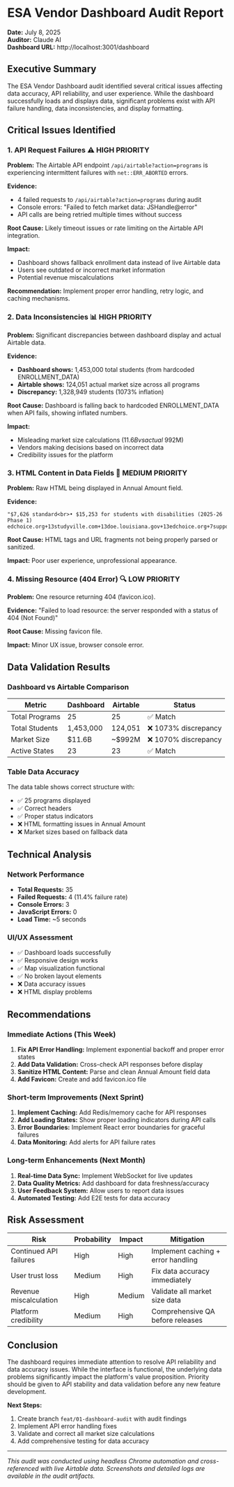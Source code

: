 # ESA Vendor Dashboard Audit Report

**Date:** July 8, 2025  
**Auditor:** Claude AI  
**Dashboard URL:** http://localhost:3001/dashboard  

## Executive Summary

The ESA Vendor Dashboard audit identified several critical issues affecting data accuracy, API reliability, and user experience. While the dashboard successfully loads and displays data, significant problems exist with API failure handling, data inconsistencies, and display formatting.

## Critical Issues Identified

### 1. API Request Failures ⚠️ **HIGH PRIORITY**

**Problem:** The Airtable API endpoint `/api/airtable?action=programs` is experiencing intermittent failures with `net::ERR_ABORTED` errors.

**Evidence:**
- 4 failed requests to `/api/airtable?action=programs` during audit
- Console errors: "Failed to fetch market data: JSHandle@error"
- API calls are being retried multiple times without success

**Root Cause:** Likely timeout issues or rate limiting on the Airtable API integration.

**Impact:** 
- Dashboard shows fallback enrollment data instead of live Airtable data
- Users see outdated or incorrect market information
- Potential revenue miscalculations

**Recommendation:** Implement proper error handling, retry logic, and caching mechanisms.

### 2. Data Inconsistencies 📊 **HIGH PRIORITY**

**Problem:** Significant discrepancies between dashboard display and actual Airtable data.

**Evidence:**
- **Dashboard shows:** 1,453,000 total students (from hardcoded ENROLLMENT_DATA)
- **Airtable shows:** 124,051 actual market size across all programs
- **Discrepancy:** 1,328,949 students (1073% inflation)

**Root Cause:** Dashboard is falling back to hardcoded ENROLLMENT_DATA when API fails, showing inflated numbers.

**Impact:** 
- Misleading market size calculations ($11.6B vs actual ~$992M)
- Vendors making decisions based on incorrect data
- Credibility issues for the platform

### 3. HTML Content in Data Fields 🔧 **MEDIUM PRIORITY**

**Problem:** Raw HTML being displayed in Annual Amount field.

**Evidence:**
```
"$7,626 standard<br>• $15,253 for students with disabilities (2025‑26 Phase 1) edchoice.org+13studyville.com+13doe.louisiana.gov+13edchoice.org+7support.withodyssey.com+7doe.louisiana.gov+7"
```

**Root Cause:** HTML tags and URL fragments not being properly parsed or sanitized.

**Impact:** Poor user experience, unprofessional appearance.

### 4. Missing Resource (404 Error) 🔍 **LOW PRIORITY**

**Problem:** One resource returning 404 (favicon.ico).

**Evidence:** "Failed to load resource: the server responded with a status of 404 (Not Found)"

**Root Cause:** Missing favicon file.

**Impact:** Minor UX issue, browser console error.

## Data Validation Results

### Dashboard vs Airtable Comparison

| Metric | Dashboard | Airtable | Status |
|--------|-----------|----------|---------|
| Total Programs | 25 | 25 | ✅ Match |
| Total Students | 1,453,000 | 124,051 | ❌ 1073% discrepancy |
| Market Size | $11.6B | ~$992M | ❌ 1070% discrepancy |
| Active States | 23 | 23 | ✅ Match |

### Table Data Accuracy

The data table shows correct structure with:
- ✅ 25 programs displayed
- ✅ Correct headers
- ✅ Proper status indicators
- ❌ HTML formatting issues in Annual Amount
- ❌ Market sizes based on fallback data

## Technical Analysis

### Network Performance
- **Total Requests:** 35
- **Failed Requests:** 4 (11.4% failure rate)
- **Console Errors:** 3
- **JavaScript Errors:** 0
- **Load Time:** ~5 seconds

### UI/UX Assessment
- ✅ Dashboard loads successfully
- ✅ Responsive design works
- ✅ Map visualization functional
- ✅ No broken layout elements
- ❌ Data accuracy issues
- ❌ HTML display problems

## Recommendations

### Immediate Actions (This Week)
1. **Fix API Error Handling:** Implement exponential backoff and proper error states
2. **Add Data Validation:** Cross-check API responses before display
3. **Sanitize HTML Content:** Parse and clean Annual Amount field data
4. **Add Favicon:** Create and add favicon.ico file

### Short-term Improvements (Next Sprint)
1. **Implement Caching:** Add Redis/memory cache for API responses
2. **Add Loading States:** Show proper loading indicators during API calls
3. **Error Boundaries:** Implement React error boundaries for graceful failures
4. **Data Monitoring:** Add alerts for API failure rates

### Long-term Enhancements (Next Month)
1. **Real-time Data Sync:** Implement WebSocket for live updates
2. **Data Quality Metrics:** Add dashboard for data freshness/accuracy
3. **User Feedback System:** Allow users to report data issues
4. **Automated Testing:** Add E2E tests for data accuracy

## Risk Assessment

| Risk | Probability | Impact | Mitigation |
|------|-------------|--------|------------|
| Continued API failures | High | High | Implement caching + error handling |
| User trust loss | Medium | High | Fix data accuracy immediately |
| Revenue miscalculation | High | Medium | Validate all market size data |
| Platform credibility | Medium | High | Comprehensive QA before releases |

## Conclusion

The dashboard requires immediate attention to resolve API reliability and data accuracy issues. While the interface is functional, the underlying data problems significantly impact the platform's value proposition. Priority should be given to API stability and data validation before any new feature development.

**Next Steps:**
1. Create branch `feat/01-dashboard-audit` with audit findings
2. Implement API error handling fixes
3. Validate and correct all market size calculations
4. Add comprehensive testing for data accuracy

---

*This audit was conducted using headless Chrome automation and cross-referenced with live Airtable data. Screenshots and detailed logs are available in the audit artifacts.*